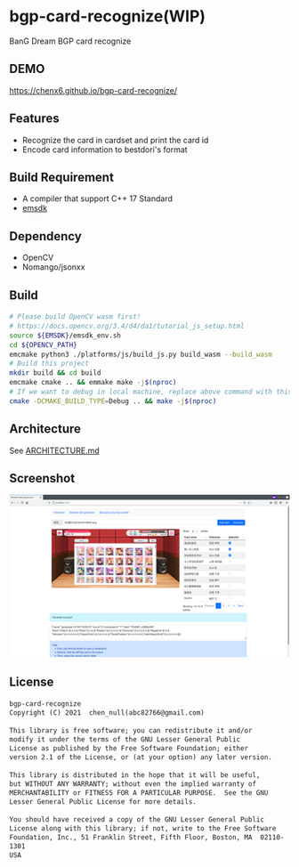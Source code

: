# bgp-card-recognize(WIP)

BanG Dream BGP card recognize

## DEMO

<https://chenx6.github.io/bgp-card-recognize/>

## Features

- Recognize the card in cardset and print the card id
- Encode card information to bestdori's format

## Build Requirement

- A compiler that support C++ 17 Standard
- [emsdk](https://github.com/emscripten-core/emsdk.git)

## Dependency

- OpenCV
- Nomango/jsonxx

## Build

```bash
# Please build OpenCV wasm first!
# https://docs.opencv.org/3.4/d4/da1/tutorial_js_setup.html
source ${EMSDK}/emsdk_env.sh
cd ${OPENCV_PATH}
emcmake python3 ./platforms/js/build_js.py build_wasm --build_wasm
# Build this project
mkdir build && cd build
emcmake cmake .. && emmake make -j$(nproc)
# If we want to debug in local machine, replace above command with this command
cmake -DCMAKE_BUILD_TYPE=Debug .. && make -j$(nproc)
```

## Architecture

See [ARCHITECTURE.md](./ARCHITECTURE.md)

## Screenshot

![Screenshot](./Screenshot.png)

## License

```plaintext
bgp-card-recognize
Copyright (C) 2021  chen_null(abc82766@gmail.com)

This library is free software; you can redistribute it and/or
modify it under the terms of the GNU Lesser General Public
License as published by the Free Software Foundation; either
version 2.1 of the License, or (at your option) any later version.

This library is distributed in the hope that it will be useful,
but WITHOUT ANY WARRANTY; without even the implied warranty of
MERCHANTABILITY or FITNESS FOR A PARTICULAR PURPOSE.  See the GNU
Lesser General Public License for more details.

You should have received a copy of the GNU Lesser General Public
License along with this library; if not, write to the Free Software
Foundation, Inc., 51 Franklin Street, Fifth Floor, Boston, MA  02110-1301
USA
```
